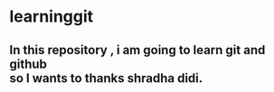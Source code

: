 # learninggit
<h2>
  In this repository , i am going to learn git and github 
  <br>
  so I wants to thanks  shradha didi.
</h2>
